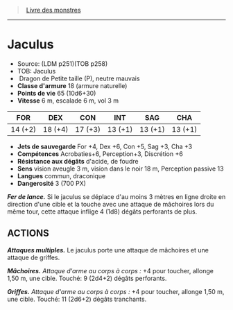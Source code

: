 ﻿> [Livre des monstres](tome_of_beasts_old.md)

---

# Jaculus

- Source: (LDM p251)(TOB p258)
- TOB: Jaculus
-  Dragon de Petite taille (P), neutre mauvais
- **Classe d'armure** 18 (armure naturelle)
- **Points de vie** 65 (10d6+30)
- **Vitesse** 6 m, escalade 6 m, vol 3 m

|FOR|DEX|CON|INT|SAG|CHA|
|---|---|---|---|---|---|
|14 (+2)|18 (+4)|17 (+3)|13 (+1)|13 (+1)|13 (+1)|

- **Jets de sauvegarde** For +4, Dex +6, Con +5, Sag +3, Cha +3
- **Compétences** Acrobaties+6, Perception+3, Discrétion +6
- **Résistance aux dégâts** d'acide, de foudre
- **Sens** vision aveugle 3 m, vision dans le noir 18 m, Perception passive 13
- **Langues** commun, draconique
- **Dangerosité** 3 (700 PX)

**_Fer de lance._** Si le jaculus se déplace d'au moins 3 mètres en ligne droite en direction d'une cible et la touche avec une attaque de mâchoires lors du même tour, cette attaque inflige 4 (1d8) dégâts perforants de plus.

## ACTIONS

**_Attaques multiples._** Le jaculus porte une attaque de mâchoires et une attaque de griffes.

**_Mâchoires._** _Attaque d'arme au corps à corps :_ +4 pour toucher, allonge 1,50 m, une cible. Touché: 9 (2d4+2) dégâts perforants.

**_Griffes._** _Attaque d'arme au corps à corps :_ +4 pour toucher, allonge 1,50 m, une cible. Touché: 11 (2d6+2) dégâts tranchants.


